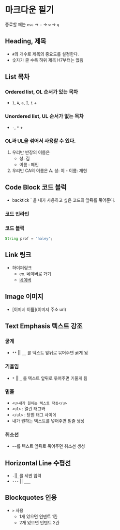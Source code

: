 # 마크다운 필기
종료할 때는 `esc` -> `:` -> `w` -> `q`  

## Heading, 제목
- `#`의 개수로 제목의 중요도를 설정한다.
- 숫자가 클 수록 하위 제목  H7부터는 없음

## List 목차


### Ordered list, OL 순서가 있는 목차

* `1`, `A`, `a`, `I`, `i` + ` `
 
### Unordered list, UL 순서가 없는 목차

* `-`, `*` + ` `

### OL과 UL을 섞어서 사용할 수 있다.
1. 우리반 반장의 이름은
    - 성: 김
    - 이름 : 혜민
2. 우리반 CA의 이름은
    A. 성: 이
        - 이름: 재현

## Code Block 코드 블럭

* backtick ` 을 내가 사용하고 싶은 코드의 앞뒤를 묶어준다. 

### 코드 인라인 

### 코드 블럭
``` java 
String prof = "haley";
```

## Link 링크
* 하이퍼링크
    - ex. 네이버로 가기
    - [네이버](https://www.naver.com)

## Image 이미지
* [이미지 이름](이미지 주소 url)

## Text Emphasis 텍스트 강조

### 굵게 
* `**` || `__` 를 텍스트 앞뒤로 묶어주면 굵게 됨

### 기울임
* `*` || `_` 를 텍스트 앞뒤로 묶어주면 기울게 됨

### 밑줄
* `<u>내가 원하는 텍스트 작성</u>`
* `<ul>` : 열린 태그와
* `</ul>` : 닫힌 태그 사이에
* 내가 원하는 텍스트를 넣어주면 밑줄 생성

### 취소선
* `~~`를 텍스트 앞뒤로 묶어주면 취소선 생성


## Horizontal Line 수평선
* `-`||`_`를 세번 입력
* `---` || `___`

## Blockquotes 인용
* `>` 사용
    * 1개 있으면 인덴트 1칸
    * 2개 있으면 인덴트 2칸
